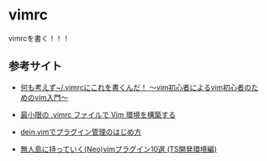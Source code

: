 # vimrc
vimrcを書く！！！

## 参考サイト
- [何も考えず~/.vimrcにこれを書くんだ！ 〜vim初心者によるvim初心者のためのvim入門〜](https://qiita.com/morikooooo/items/9fd41bcd8d1ce9170301)
- [最小限の .vimrc ファイルで Vim 環境を構築する](https://takuyatsuchida.com/build-vim-environment-with-minimal-vimrc/)
- [dein.vimでプラグイン管理のはじめ方](https://qiita.com/sugamondo/items/fcaf210ca86d65bcaca8)

- [無人島に持っていく(Neo)vimプラグイン10選 (TS開発環境編)](https://zenn.dev/yano/articles/vim_plugin_top_10)